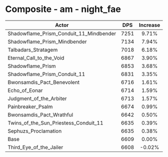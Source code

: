 # Composite - am - night_fae
| Actor | DPS | Increase |
|---|:---:|:---:|
|Shadowflame_Prism_Conduit_11_Mindbender|7251|9.71%|
|Shadowflame_Prism_Mindbender|7134|7.94%|
|Talbadars_Stratagem|7018|6.18%|
|Eternal_Call_to_the_Void|6867|3.90%|
|Shadowflame_Prism|6853|3.68%|
|Shadowflame_Prism_Conduit_11|6831|3.35%|
|Bwonsamdis_Pact_Benevolent|6716|1.61%|
|Echo_of_Eonar|6714|1.59%|
|Judgment_of_the_Arbiter|6713|1.57%|
|Painbreaker_Psalm|6674|0.99%|
|Bwonsamdis_Pact_Wrathful|6642|0.50%|
|Twins_of_the_Sun_Priestess_Conduit_11|6635|0.39%|
|Sephuzs_Proclamation|6635|0.38%|
|Base|6609|0.00%|
|Third_Eye_of_the_Jailer|6608|-0.02%|
